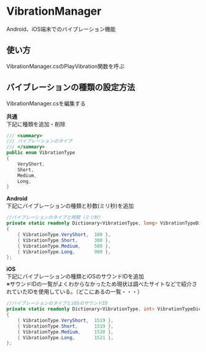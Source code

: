 # VibrationManager
Android、iOS端末でのバイブレーション機能  

## 使い方
VibrationManager.csのPlayVibration関数を呼ぶ    
  
## バイブレーションの種類の設定方法
VibrationManager.csを編集する    
      
**共通**  
下記に種類を追加・削除
```cs
/// <summary>
/// バイブレーションのタイプ
/// </summary>
public enum VibrationType
{
    VeryShort,
    Short,
    Medium,
    Long,
}
```
    
**Android**  
下記にバイブレーションの種類と秒数(ミリ秒)を追加
```cs
//バイブレーションのタイプと時間（ミリ秒）
private static readonly Dictionary<VibrationType, long> VibrationTypeDic = new Dictionary<VibrationType, long>()
{
    { VibrationType.VeryShort,  100 },
    { VibrationType.Short,      300 },
    { VibrationType.Medium,     500 },
    { VibrationType.Long,       900 },
};

```
  
**iOS**  
下記にバイブレーションの種類とiOSのサウンドIDを追加  
※サウンドIDの一覧がよくわからなかったため現状は調べたサイトなどで紹介されていたIDを使用している。（どこにあるの一覧・・・）
```cs
//バイブレーションのタイプとiOSのサウンドID
private static readonly Dictionary<VibrationType, int> VibrationTypeDic = new Dictionary<VibrationType, int>()
{
    { VibrationType.VeryShort,  1519 },
    { VibrationType.Short,      1519 },
    { VibrationType.Medium,     1520 },
    { VibrationType.Long,       1521 },
};
```
